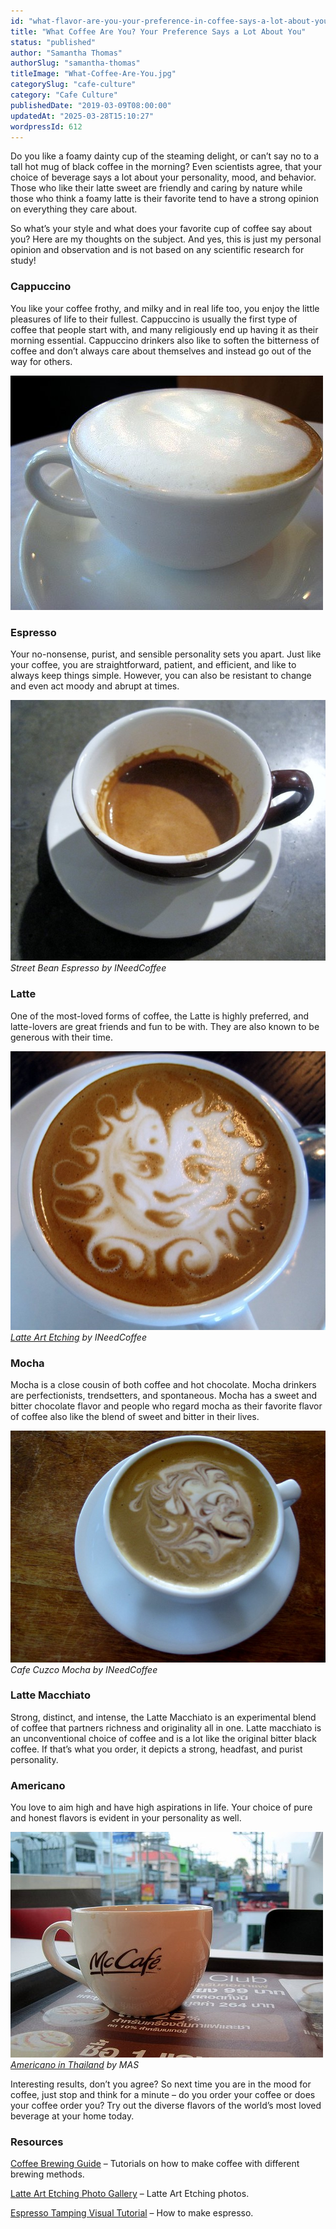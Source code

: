 ```yaml
---
id: "what-flavor-are-you-your-preference-in-coffee-says-a-lot-about-you"
title: "What Coffee Are You? Your Preference Says a Lot About You"
status: "published"
author: "Samantha Thomas"
authorSlug: "samantha-thomas"
titleImage: "What-Coffee-Are-You.jpg"
categorySlug: "cafe-culture"
category: "Cafe Culture"
publishedDate: "2019-03-09T08:00:00"
updatedAt: "2025-03-28T15:10:27"
wordpressId: 612
---
```


Do you like a foamy dainty cup of the steaming delight, or can’t say no to a tall hot mug of black coffee in the morning? Even scientists agree, that your choice of beverage says a lot about your personality, mood, and behavior. Those who like their latte sweet are friendly and caring by nature while those who think a foamy latte is their favorite tend to have a strong opinion on everything they care about.

So what’s your style and what does your favorite cup of coffee say about you? Here are my thoughts on the subject. And yes, this is just my personal opinion and observation and is not based on any scientific research for study!

### Cappuccino

You like your coffee frothy, and milky and in real life too, you enjoy the little pleasures of life to their fullest. Cappuccino is usually the first type of coffee that people start with, and many religiously end up having it as their morning essential. Cappuccino drinkers also like to soften the bitterness of coffee and don’t always care about themselves and instead go out of the way for others.

![Cappuccino](cappuccino-coffee.jpg)

### Espresso

Your no-nonsense, purist, and sensible personality sets you apart. Just like your coffee, you are straightforward, patient, and efficient, and like to always keep things simple. However, you can also be resistant to change and even act moody and abrupt at times.

![](espresso-street-bean.jpg)  
*Street Bean Espresso by INeedCoffee*

### Latte

One of the most-loved forms of coffee, the Latte is highly preferred, and latte-lovers are great friends and fun to be with. They are also known to be generous with their time.

![](latte-etching.jpg)  
*[Latte Art Etching](http://ineedcoffee.com/latte-art-etching-photo-gallery/) by INeedCoffee*

### Mocha

Mocha is a close cousin of both coffee and hot chocolate. Mocha drinkers are perfectionists, trendsetters, and spontaneous. Mocha has a sweet and bitter chocolate flavor and people who regard mocha as their favorite flavor of coffee also like the blend of sweet and bitter in their lives.

![](mocha.jpg)  
*Cafe Cuzco Mocha by INeedCoffee*

### Latte Macchiato

Strong, distinct, and intense, the Latte Macchiato is an experimental blend of coffee that partners richness and originality all in one. Latte macchiato is an unconventional choice of coffee and is a lot like the original bitter black coffee. If that’s what you order, it depicts a strong, headfast, and purist personality.

### Americano

You love to aim high and have high aspirations in life. Your choice of pure and honest flavors is evident in your personality as well.

![McCafe in Thailand](mccafe-americano-thailand.jpg)  
*[Americano in Thailand](http://ineedcoffee.com/sleepy-starbucks-and-caffeinated-sins-in-phuket-thailand/) by MAS*

Interesting results, don’t you agree? So next time you are in the mood for coffee, just stop and think for a minute – do you order your coffee or does your coffee order you? Try out the diverse flavors of the world’s most loved beverage at your home today.

### Resources

[Coffee Brewing Guide](http://ineedcoffee.com/coffee-brewing-guide/) – Tutorials on how to make coffee with different brewing methods.

[Latte Art Etching Photo Gallery](http://ineedcoffee.com/latte-art-etching-photo-gallery/) – Latte Art Etching photos.

[Espresso Tamping Visual Tutorial](http://ineedcoffee.com/espresso-tamping/) – How to make espresso.